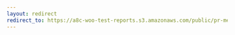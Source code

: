 ```yaml
---
layout: redirect
redirect_to: https://a8c-woo-test-reports.s3.amazonaws.com/public/pr-merge/43596/api/index.html
---
```

